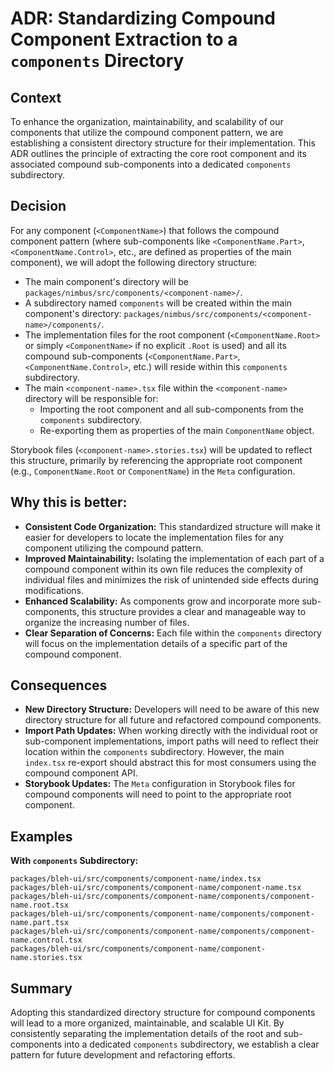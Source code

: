 # ADR: Standardizing Compound Component Extraction to a `components` Directory

## Context

To enhance the organization, maintainability, and scalability of our components
that utilize the compound component pattern, we are establishing a consistent
directory structure for their implementation. This ADR outlines the principle of
extracting the core root component and its associated compound sub-components
into a dedicated `components` subdirectory.

## Decision

For any component (`<ComponentName>`) that follows the compound component
pattern (where sub-components like `<ComponentName.Part>`,
`<ComponentName.Control>`, etc., are defined as properties of the main
component), we will adopt the following directory structure:

- The main component's directory will be
  `packages/nimbus/src/components/<component-name>/`.
- A subdirectory named `components` will be created within the main component's
  directory: `packages/nimbus/src/components/<component-name>/components/`.
- The implementation files for the root component (`<ComponentName.Root>` or
  simply `<ComponentName>` if no explicit `.Root` is used) and all its compound
  sub-components (`<ComponentName.Part>`, `<ComponentName.Control>`, etc.) will
  reside within this `components` subdirectory.
- The main `<component-name>.tsx` file within the `<component-name>` directory
  will be responsible for:
  - Importing the root component and all sub-components from the `components`
    subdirectory.
  - Re-exporting them as properties of the main `ComponentName` object.

Storybook files (`<component-name>.stories.tsx`) will be updated to reflect this
structure, primarily by referencing the appropriate root component (e.g.,
`ComponentName.Root` or `ComponentName`) in the `Meta` configuration.

## Why this is better:

- **Consistent Code Organization:** This standardized structure will make it
  easier for developers to locate the implementation files for any component
  utilizing the compound pattern.
- **Improved Maintainability:** Isolating the implementation of each part of a
  compound component within its own file reduces the complexity of individual
  files and minimizes the risk of unintended side effects during modifications.
- **Enhanced Scalability:** As components grow and incorporate more
  sub-components, this structure provides a clear and manageable way to organize
  the increasing number of files.
- **Clear Separation of Concerns:** Each file within the `components` directory
  will focus on the implementation details of a specific part of the compound
  component.

## Consequences

- **New Directory Structure:** Developers will need to be aware of this new
  directory structure for all future and refactored compound components.
- **Import Path Updates:** When working directly with the individual root or
  sub-component implementations, import paths will need to reflect their
  location within the `components` subdirectory. However, the main `index.tsx`
  re-export should abstract this for most consumers using the compound component
  API.
- **Storybook Updates:** The `Meta` configuration in Storybook files for
  compound components will need to point to the appropriate root component.

## Examples

**With `components` Subdirectory:**

```
packages/bleh-ui/src/components/component-name/index.tsx
packages/bleh-ui/src/components/component-name/component-name.tsx
packages/bleh-ui/src/components/component-name/components/component-name.root.tsx
packages/bleh-ui/src/components/component-name/components/component-name.part.tsx
packages/bleh-ui/src/components/component-name/components/component-name.control.tsx
packages/bleh-ui/src/components/component-name/component-name.stories.tsx
```

## Summary

Adopting this standardized directory structure for compound components will lead
to a more organized, maintainable, and scalable UI Kit. By consistently
separating the implementation details of the root and sub-components into a
dedicated `components` subdirectory, we establish a clear pattern for future
development and refactoring efforts.
